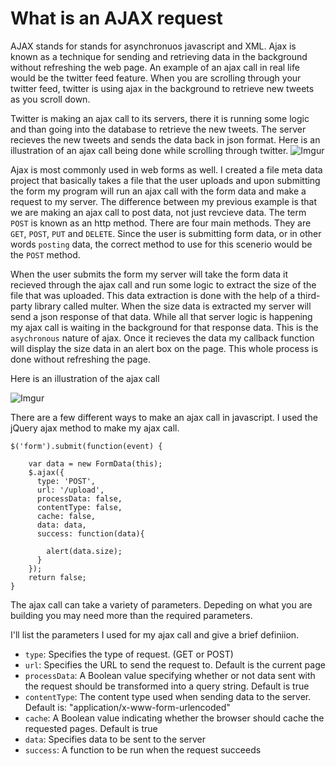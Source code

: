 # What is an AJAX request

AJAX stands for stands for asynchronuos javascript and XML. Ajax is known as a technique for sending and retrieving data in the background without refreshing the web page. An example of an ajax call in real life would be the twitter feed feature. When you are scrolling through your twitter feed, twitter is using ajax in the background to retrieve new tweets as you scroll down. 

Twitter is making an ajax call to its servers, there it is running some logic and than going into the database to retrieve the new tweets. The server recieves the new tweets and sends the data back in json format. Here is an illustration of an ajax call being done while scrolling through twitter.
![Imgur](https://i.imgur.com/jOWuOI9.png?1)



Ajax is most commonly used in web forms as well. I created a file meta data project that basically takes a file that the user uploads and upon submitting the form my program will run an ajax call with the form data and make a request to my server. The difference between my previous example is that we are making an ajax call to post data, not just revcieve data. The term `POST` is known as an http method. There are four main methods. They are `GET`, `POST`, `PUT` and `DELETE`. Since the user is submitting form data, or in other words `posting` data, the correct method to use for this scenerio would be the `POST` method.

When the user submits the form my server will take the form data it recieved through the ajax call and run some logic to extract the size of the file that was uploaded. This data extraction is done with the help of a third-party library called multer. When the size data is extracted my server will send a json response of that data. While all that server logic is happening my ajax call is waiting in the background for that response data. This is the `asychronous` nature of ajax. Once it recieves the data my callback function will display the size data in an alert box on the page. This whole process is done without refreshing the page. 

Here is an illustration of the ajax call

![Imgur](https://i.imgur.com/2X6k2G7.png)

There are a few different ways to make an ajax call in javascript. I used the jQuery ajax method to make my ajax call. 
```
$('form').submit(function(event) {

    var data = new FormData(this);
    $.ajax({
      type: 'POST',
      url: '/upload',
      processData: false,
      contentType: false,
      cache: false,
      data: data,
      success: function(data){
        
        alert(data.size);
      }
    });
    return false;
}
```
The ajax call can take a variety of parameters. Depeding on what you are building you may need more than the required parameters. 

I'll list the parameters I used for my ajax call and give a brief definiion.

* `type`: Specifies the type of request. (GET or POST)
* `url`: Specifies the URL to send the request to. Default is the current page
* `processData`: A Boolean value specifying whether or not data sent with the request should be transformed into a query string. Default is true
* `contentType`: The content type used when sending data to the server. Default is: "application/x-www-form-urlencoded"
* `cache`: A Boolean value indicating whether the browser should cache the requested pages. Default is true
* `data`: Specifies data to be sent to the server
* `success`: A function to be run when the request succeeds





